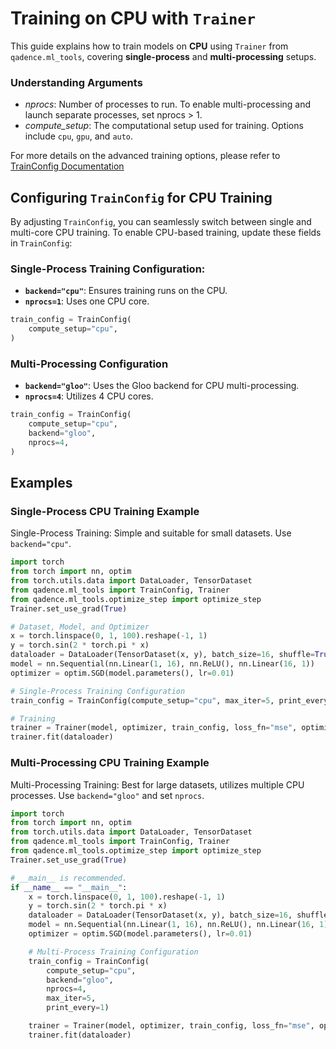 # Training on CPU with `Trainer`

This guide explains how to train models on **CPU** using `Trainer` from `qadence.ml_tools`, covering **single-process** and **multi-processing** setups.

### Understanding Arguments
- *nprocs*: Number of processes to run. To enable multi-processing and launch separate processes, set nprocs > 1.
- *compute_setup*: The computational setup used for training. Options include `cpu`, `gpu`, and `auto`.

For more details on the advanced training options, please refer to [TrainConfig Documentation](./data_and_config.md)

## **Configuring `TrainConfig` for CPU Training**

By adjusting `TrainConfig`, you can seamlessly switch between single and multi-core CPU training. To enable CPU-based training, update these fields in `TrainConfig`:

### Single-Process Training Configuration:
- **`backend="cpu"`**: Ensures training runs on the CPU.
- **`nprocs=1`**: Uses one CPU core.

```python
train_config = TrainConfig(
    compute_setup="cpu",
)
```

### Multi-Processing Configuration
- **`backend="gloo"`**: Uses the Gloo backend for CPU multi-processing.
- **`nprocs=4`**: Utilizes 4 CPU cores.

```python
train_config = TrainConfig(
    compute_setup="cpu",
    backend="gloo",
    nprocs=4,
)
```

## Examples

### Single-Process CPU Training Example

Single-Process Training: Simple and suitable for small datasets. Use `backend="cpu"`.

```python exec="on" source="material-block" result="json"
import torch
from torch import nn, optim
from torch.utils.data import DataLoader, TensorDataset
from qadence.ml_tools import TrainConfig, Trainer
from qadence.ml_tools.optimize_step import optimize_step
Trainer.set_use_grad(True)

# Dataset, Model, and Optimizer
x = torch.linspace(0, 1, 100).reshape(-1, 1)
y = torch.sin(2 * torch.pi * x)
dataloader = DataLoader(TensorDataset(x, y), batch_size=16, shuffle=True)
model = nn.Sequential(nn.Linear(1, 16), nn.ReLU(), nn.Linear(16, 1))
optimizer = optim.SGD(model.parameters(), lr=0.01)

# Single-Process Training Configuration
train_config = TrainConfig(compute_setup="cpu", max_iter=5, print_every=1)

# Training
trainer = Trainer(model, optimizer, train_config, loss_fn="mse", optimize_step=optimize_step)
trainer.fit(dataloader)
```


### Multi-Processing CPU Training Example

Multi-Processing Training: Best for large datasets, utilizes multiple CPU processes. Use `backend="gloo"` and set `nprocs`.

```python exec="on" source="material-block" result="json" html="1"
import torch
from torch import nn, optim
from torch.utils.data import DataLoader, TensorDataset
from qadence.ml_tools import TrainConfig, Trainer
from qadence.ml_tools.optimize_step import optimize_step
Trainer.set_use_grad(True)

# __main__ is recommended.
if __name__ == "__main__":
    x = torch.linspace(0, 1, 100).reshape(-1, 1)
    y = torch.sin(2 * torch.pi * x)
    dataloader = DataLoader(TensorDataset(x, y), batch_size=16, shuffle=True)
    model = nn.Sequential(nn.Linear(1, 16), nn.ReLU(), nn.Linear(16, 1))
    optimizer = optim.SGD(model.parameters(), lr=0.01)

    # Multi-Process Training Configuration
    train_config = TrainConfig(
        compute_setup="cpu",
        backend="gloo",
        nprocs=4,
        max_iter=5,
        print_every=1)

    trainer = Trainer(model, optimizer, train_config, loss_fn="mse", optimize_step=optimize_step)
    trainer.fit(dataloader)
```
